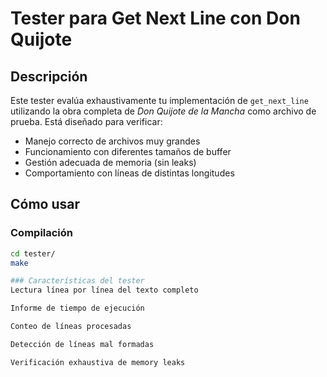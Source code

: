 # Tester para Get Next Line con Don Quijote

## Descripción
Este tester evalúa exhaustivamente tu implementación de `get_next_line` utilizando la obra completa de *Don Quijote de la Mancha* como archivo de prueba. Está diseñado para verificar:

- Manejo correcto de archivos muy grandes
- Funcionamiento con diferentes tamaños de buffer
- Gestión adecuada de memoria (sin leaks)
- Comportamiento con líneas de distintas longitudes

## Cómo usar

### Compilación
```bash
cd tester/
make

### Características del tester
Lectura línea por línea del texto completo

Informe de tiempo de ejecución

Conteo de líneas procesadas

Detección de líneas mal formadas

Verificación exhaustiva de memory leaks
